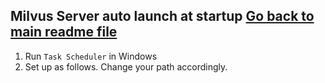 **Milvus Server auto launch at startup**
[Go back to main readme file](README.md)
---

1. Run `Task Scheduler` in Windows
2. Set up as follows. Change your path accordingly. 

